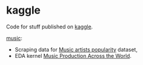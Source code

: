 # kaggle

Code for stuff published on [kaggle](https://www.kaggle.com/pieca111).

[music](https://github.com/ppatrzyk/kaggle/tree/master/music):

- Scraping data for [Music artists popularity](https://www.kaggle.com/pieca111/music-artists-popularity) dataset,
- EDA kernel [Music Production Across the World](https://www.kaggle.com/pieca111/music-production-across-the-world).
